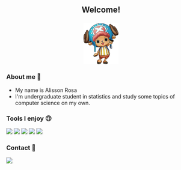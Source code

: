  



<h2 align="center"> Welcome! </h2>
<h3>
  <p align="center"><img align="center" src="https://github.com/AlissonRP/AlissonRP/blob/main/Daco_1356406.png" height="110px" /></p>
</h3>

### About me :thinking:
* My name is Alisson Rosa  
* I'm undergraduate student in statistics and  study some topics of computer science on my own.






 	
### Tools I enjoy 🙃

![](https://img.shields.io/badge/Code-R-informational?style=flat&logo=R&logoColor=white&color=161C3D)
![](https://img.shields.io/badge/Code-Python-informational?style=flat&logo=python&logoColor=white&color=161C3D)
![](https://img.shields.io/badge/Code-Markdown-informational?style=flat&logo=Markdown&logoColor=white&color=161C3D)
![](https://img.shields.io/badge/Editor-VS%20Code-informational?style=flat&logo=visual%20studio&logoColor=white&color=161C3D)
![](https://img.shields.io/badge/Code-Git-informational?style=flat&logo=Git&logoColor=white&color=161C3D)


### Contact 💬
<div> 
 <a href = "https://twitter.com/fuzzys3t"><img src="https://img.shields.io/badge/Twitter-informational?style=flat&logo=Twitter&logoColor=white&color=25253C" target="_blank"></a>
  </a>
